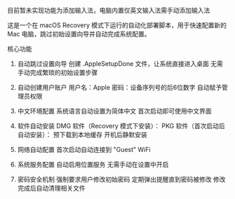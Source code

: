 目前暂未实现功能为添加输入法，电脑内置仅英文输入法需手动添加输入法


这是一个在 macOS Recovery 模式下运行的自动化部署脚本，用于快速配置新的 Mac 电脑，跳过初始设置向导并自动完成系统配置。


核心功能
1. 自动跳过设置向导
创建 .AppleSetupDone 文件，让系统直接进入桌面
无需手动完成繁琐的初始设置步骤

3. 自动创建用户账户
用户名：Apple
密码：设备序列号的后6位数字
自动赋予管理员权限

5. 中文环境配置
系统语言自动设置为简体中文
首次启动即可使用中文界面

7. 软件自动安装
DMG 软件（Recovery 模式下安装）：
PKG 软件（首次启动后自动安装）：
预下载到本地缓存
开机后静默安装

9. 网络自动配置
首次启动自动连接到 "Guest" WiFi

11. 系统服务配置
自动启用位置服务
无需手动在设置中开启

13. 密码安全机制
强制要求用户修改初始密码
定期弹出提醒直到密码被修改
修改完成后自动清理相关文件

